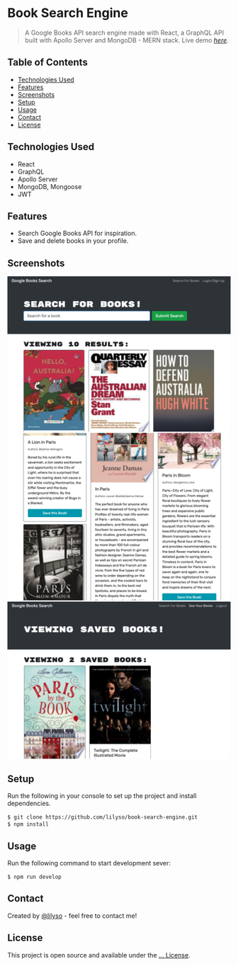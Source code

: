 # Book Search Engine

> A Google Books API search engine made with React, a GraphQL API built with Apollo Server and MongoDB - MERN stack.
> Live demo [_here_](https://www.example.com).

## Table of Contents

- [Technologies Used](#technologies-used)
- [Features](#features)
- [Screenshots](#screenshots)
- [Setup](#setup)
- [Usage](#usage)
- [Contact](#contact)
- [License](#license)

## Technologies Used

- React
- GraphQL
- Apollo Server
- MongoDB, Mongoose
- JWT

## Features

- Search Google Books API for inspiration.
- Save and delete books in your profile.

## Screenshots

![Homepage screenshot](./client/public/images/screenshot-home.png)
![Search Example screenshot](./client/public/images/screenshot-search.png)
![Logged In screenshot](./client/public/images/screenshot-user-login.png)

## Setup

Run the following in your console to set up the project and install dependencies.

```shell
$ git clone https://github.com/lilyso/book-search-engine.git
$ npm install
```

## Usage

Run the following command to start development sever:

```shell
$ npm run develop
```

## Contact

Created by [@lilyso](https://github.com/lilyso) - feel free to contact me!

## License

This project is open source and available under the [... License]().
